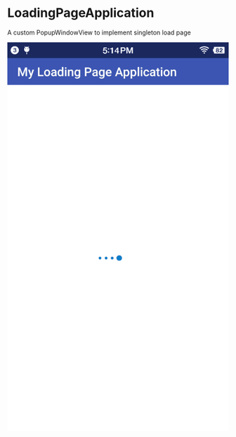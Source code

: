 # LoadingPageApplication


A custom PopupWindowView to implement singleton load page

![image](https://github.com/EvaZhang321/LoadingPageApplication/blob/master/image/screenshot.gif)

